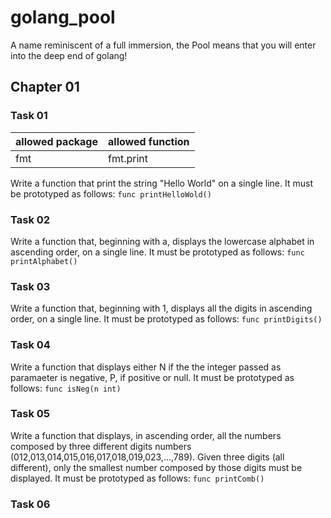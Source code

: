 # golang_pool
A name reminiscent of a full immersion, the Pool means that you will enter into the deep end of golang! 


## Chapter 01

### Task 01

| allowed package  | allowed function |
| ---------------- |------------------|
| fmt              | fmt.print        |

Write a function that print the string "Hello World" on a single line. It must be prototyped as follows:
`func printHelloWold()`

### Task 02

Write a function that, beginning with a, displays the lowercase alphabet in ascending order, on a single line. It must be prototyped as follows:
`func printAlphabet()`

### Task 03

Write a function that, beginning with 1, displays all the digits in ascending order, on a single line. It must be prototyped as follows:
`func printDigits()`

### Task 04

Write a function that displays either N if the the integer passed as paramaeter is negative, P, if positive or null. It must be prototyped as follows:
`func isNeg(n int)`

### Task 05 

Write a function that displays, in ascending order, all the numbers composed by three different digits numbers (012,013,014,015,016,017,018,019,023,...,789). Given three digits (all different), only the smallest number composed by those digits must be displayed. It must be prototyped as follows:
`func printComb()`

### Task 06


